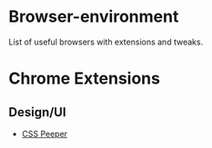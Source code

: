# Browser-environment
List of useful browsers with extensions and tweaks.


# Chrome Extensions

## Design/UI
* [CSS Peeper
](https://chrome.google.com/webstore/detail/css-peeper/mbnbehikldjhnfehhnaidhjhoofhpehk)
